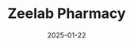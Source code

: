 ---  
layout: startup_page  
title: "Zeelab Pharmacy"  
id: "zeelabpharmacy.com"  
permalink: "/zeelabpharmacyzeelabpharmacy.com01222025/"  
website: "https://zeelabpharmacy.com/"  
funding_round: ""  
funding_amount: "$2.4M"  
investors: "OTP Ventures, Suhail Sameer, Kunal Suri"  
about: "Zeelab Pharmacy is an omnichannel healthcare brand aiming to provide affordable and accessible medicines to patients in India. The startup operates a network of over 225 stores, processing over 1,500 orders daily, and is focused on expanding its reach and delivery capabilities across metro and non-metro cities."  
markets: "Healthcare, Pharmaceutical Manufacturing"  
hq: "Delhi, Delhi, India"  
founded_year: "2018"  
linkedin: "https://www.linkedin.com/company/zeelab-pharmacy"  
twitter: ""  
instagram: ""  
facebook: ""  
crunchbase: "https://www.crunchbase.com/organization/zeelab-pharmacy?utm_source=linkedin&utm_medium=referral&utm_campaign=linkedin_companies&utm_content=profile_cta_anon&trk=funding_crunchbase"  
pitchbook: ""  

date_display: "22-Jan-2025"  
date: "2025-01-22"

# SEO Optimization  
meta_title: "Zeelab Pharmacy -  Funding ($2.4M)"  
meta_description: "Zeelab Pharmacy, Zeelab Pharmacy is an omnichannel healthcare brand aiming to provide affordable and accessible medicines to patients in India. The startup operates a ..."  
meta_keywords: "Zeelab Pharmacy, Healthcare, Pharmaceutical Manufacturing,  funding"  
canonical_url: "https://startup.projectstartups.com/zeelabpharmacyzeelabpharmacy.com01222025/"  
---